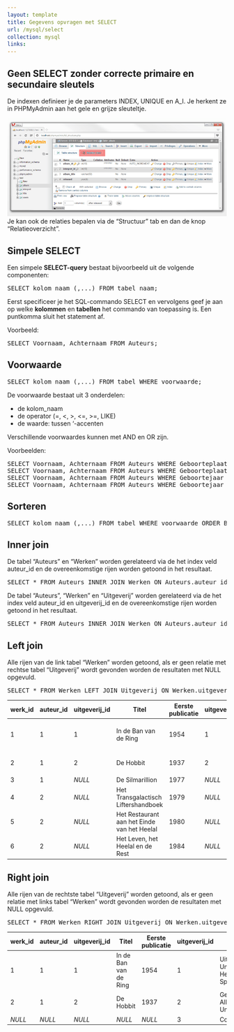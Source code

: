 ```yaml
---
layout: template
title: Gegevens opvragen met SELECT
url: /mysql/select
collection: mysql
links:
---
```


## Geen SELECT zonder correcte primaire en secundaire sleutels
De indexen definieer je de parameters INDEX, UNIQUE en A_I. Je herkent ze in PHPMyAdmin aan het gele en grijze sleuteltje.

<img src="images/select.png" />
Je kan ook de relaties bepalen via de “Structuur” tab en dan de knop “Relatieoverzicht”.

## Simpele SELECT
Een simpele <strong>SELECT-query</strong> bestaat bijvoorbeeld uit de volgende componenten:

<pre>
SELECT kolom_naam (,...) FROM tabel_naam;
</pre>

Eerst specificeer je het SQL-commando SELECT en vervolgens geef je aan op welke <strong>kolommen</strong> en <strong>tabellen</strong> het commando van toepassing is. Een puntkomma sluit het statement af.

Voorbeeld:

<pre>
SELECT Voornaam, Achternaam FROM Auteurs;
</pre>

## Voorwaarde

<pre>
SELECT kolom_naam (,...) FROM tabel WHERE voorwaarde;
</pre>

De voorwaarde bestaat uit 3 onderdelen:

* de kolom_naam
* de operator (=, <, >, <=, >=, LIKE)
* de waarde: tussen ‘-accenten

Verschillende voorwaardes kunnen met AND en OR zijn.

Voorbeelden:
<pre>
SELECT Voornaam, Achternaam FROM Auteurs WHERE Geboorteplaats='Cambridge';
SELECT Voornaam, Achternaam FROM Auteurs WHERE Geboorteplaats LIKE '%bridge%';
SELECT Voornaam, Achternaam FROM Auteurs WHERE Geboortejaar >= '1973';
SELECT Voornaam, Achternaam FROM Auteurs WHERE Geboortejaar >= '1970' AND Geboortejaar <= '1980';
</pre>

## Sorteren
<pre>
SELECT kolom_naam (,...) FROM tabel WHERE voorwaarde ORDER BY sorteervolgorde_kolom_naam;
</pre>

## Inner join
De tabel “Auteurs” en “Werken” worden gerelateerd via de het index veld auteur_id en de overeenkomstige rijen worden getoond in het resultaat.

<pre>
SELECT * FROM Auteurs INNER JOIN Werken ON Auteurs.auteur_id = Werken.auteur_id;
</pre>

De tabel “Auteurs”, “Werken” en “Uitgeverij” worden gerelateerd via de het index veld auteur_id en uitgeverij_id en de overeenkomstige rijen worden getoond in het resultaat.

<pre>
SELECT * FROM Auteurs INNER JOIN Werken ON Auteurs.auteur_id = Werken.auteur_id INNER JOIN Uitgeverij ON Werken.uitgeverij_id = Uitgeverij.uitgeverij_id;
</pre>

## Left join
Alle rijen van de link tabel “Werken” worden getoond, als er geen relatie met rechtse tabel “Uitgeverij” wordt gevonden worden de resultaten met NULL opgevuld.

<pre>
SELECT * FROM Werken LEFT JOIN Uitgeverij ON Werken.uitgeverij_id = Uitgeverij.uitgeverij_id;
</pre>
<table class="table"><thead><tr><th>werk_id</th><th>auteur_id</th><th>uitgeverij_id</th><th>Titel</th><th>Eerste publicatie</th><th>uitgeverij_id</th><th>Naam</th></tr></thead><tbody><tr><td>1</td><td>1</td><td>1</td><td>In de Ban van de Ring</td><td>1954</td><td>1</td><td>Uitgeverij Unieboek-Het Spectrum</td></tr><tr><td>2</td><td>1</td><td>2</td><td>De Hobbit</td><td>1937</td><td>2</td><td>George Allen &amp; Unwin</td></tr><tr><td>3</td><td>1</td><td><em>NULL</em></td><td>De Silmarillion</td><td>1977</td><td><em>NULL</em></td><td><em>NULL</em></td></tr><tr><td>4</td><td>2</td><td><em>NULL</em></td><td>Het Transgalactisch Liftershandboek</td><td>1979</td><td><em>NULL</em></td><td><em>NULL</em></td></tr><tr><td>5</td><td>2</td><td><em>NULL</em></td><td>Het Restaurant aan het Einde van het Heelal</td><td>1980</td><td><em>NULL</em></td><td><em>NULL</em></td></tr><tr><td>6</td><td>2</td><td><em>NULL</em></td><td>Het Leven, het Heelal en de Rest&nbsp;</td><td>1984</td><td><em>NULL</em></td><td><em>NULL</em></td></tr></tbody></table>

## Right join
Alle rijen van de rechtste tabel “Uitgeverij” worden getoond, als er geen relatie met links tabel “Werken” wordt gevonden worden de resultaten met NULL opgevuld.

<pre>
SELECT * FROM Werken RIGHT JOIN Uitgeverij ON Werken.uitgeverij_id = Uitgeverij.uitgeverij_id;
</pre>
<table class="table"><thead><tr><th>werk_id</th><th>auteur_id</th><th>uitgeverij_id</th><th>Titel</th><th>Eerste publicatie</th><th>uitgeverij_id</th><th>Naam</th></tr></thead><tbody><tr><td>1</td><td>1</td><td>1</td><td>In de Ban van de Ring</td><td>1954</td><td>1</td><td>Uitgeverij Unieboek-Het Spectrum</td></tr><tr><td>2</td><td>1</td><td>2</td><td>De Hobbit</td><td>1937</td><td>2</td><td>George Allen &amp; Unwin</td></tr><tr><td><em>NULL</em></td><td><em>NULL</em></td><td><em>NULL</em></td><td><em>NULL</em></td><td><em>NULL</em></td><td>3</td><td>Cosmos</td></tr></tbody></table>
